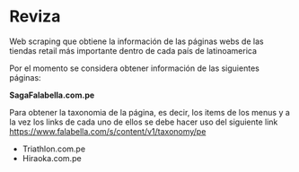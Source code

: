# Reviza
Web scraping que obtiene la información de las páginas webs de las tiendas retail más importante dentro de cada país de latinoamerica

Por el momento se considera obtener información de las siguientes páginas:

**SagaFalabella.com.pe**

Para obtener la taxonomia de la página, es decir, los items de los menus y a la vez los links de cada uno de ellos se debe hacer uso del siguiente link
https://www.falabella.com/s/content/v1/taxonomy/pe

- Triathlon.com.pe
- Hiraoka.com.pe


